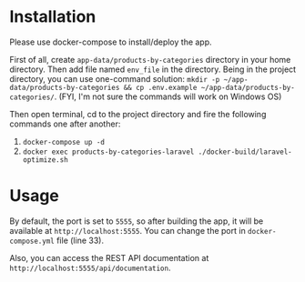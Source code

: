 # Installation

Please use docker-compose to install/deploy the app.

First of all, create `app-data/products-by-categories` directory in your home directory. Then add file named `env_file` in the directory. Being in the project directory, you can use one-command solution:
`mkdir -p ~/app-data/products-by-categories && cp .env.example ~/app-data/products-by-categories/`. (FYI, I'm not sure the commands will work on Windows OS)

Then open terminal, cd to the project directory and fire the following commands one after another:
1) `docker-compose up -d`
2) `docker exec products-by-categories-laravel ./docker-build/laravel-optimize.sh`

# Usage

By default, the port is set to `5555`, so after building the app, it will be available at `http://localhost:5555`. You can change the port in `docker-compose.yml` file (line 33).

Also, you can access the REST API documentation at `http://localhost:5555/api/documentation`.